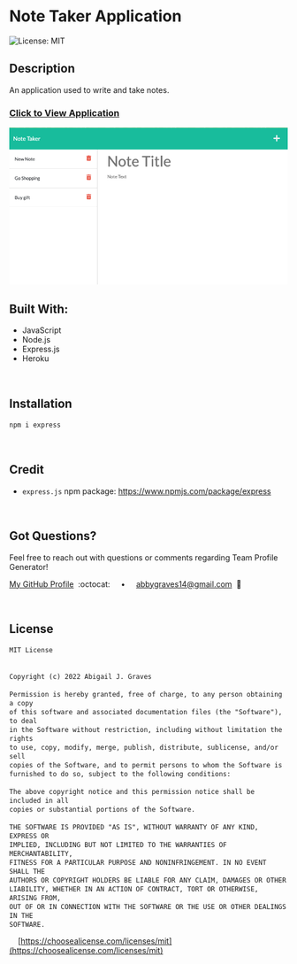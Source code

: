 # Note Taker Application

![License: MIT](https://img.shields.io/badge/License-MIT-18ba9b.svg)

## **Description**
An application used to write and take notes.

### [Click to View Application](https://sleepy-scrubland-90315.herokuapp.com/)

<img src="./assets/images/note-taker-app-screenshot.png"/>

<br/>

## **Built With:**
  + JavaScript
  + Node.js 
  + Express.js
  + Heroku

<br/>

  ## **Installation** 
  ```md
  npm i express
  ```

<br/>

## **Credit**
  + `express.js` npm package: https://www.npmjs.com/package/express

<br/>

## **Got Questions?**
  Feel free to reach out with questions or comments regarding Team Profile Generator!
  
  [My GitHub Profile](https://github.com/abbygraves)&nbsp; :octocat: &nbsp;&nbsp;&nbsp; • &nbsp;&nbsp;&nbsp; abbygraves14@gmail.com&nbsp; :incoming_envelope:

<br/>

## **License**
```
MIT License


Copyright (c) 2022 Abigail J. Graves

Permission is hereby granted, free of charge, to any person obtaining a copy
of this software and associated documentation files (the "Software"), to deal
in the Software without restriction, including without limitation the rights
to use, copy, modify, merge, publish, distribute, sublicense, and/or sell
copies of the Software, and to permit persons to whom the Software is
furnished to do so, subject to the following conditions:

The above copyright notice and this permission notice shall be included in all
copies or substantial portions of the Software.

THE SOFTWARE IS PROVIDED "AS IS", WITHOUT WARRANTY OF ANY KIND, EXPRESS OR
IMPLIED, INCLUDING BUT NOT LIMITED TO THE WARRANTIES OF MERCHANTABILITY,
FITNESS FOR A PARTICULAR PURPOSE AND NONINFRINGEMENT. IN NO EVENT SHALL THE
AUTHORS OR COPYRIGHT HOLDERS BE LIABLE FOR ANY CLAIM, DAMAGES OR OTHER
LIABILITY, WHETHER IN AN ACTION OF CONTRACT, TORT OR OTHERWISE, ARISING FROM,
OUT OF OR IN CONNECTION WITH THE SOFTWARE OR THE USE OR OTHER DEALINGS IN THE
SOFTWARE.
```

&nbsp;&nbsp;&nbsp; [https://choosealicense.com/licenses/mit](https://choosealicense.com/licenses/mit)
